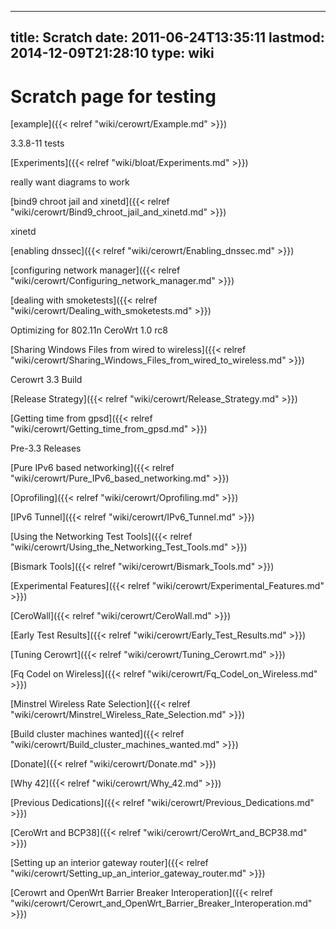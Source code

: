
---
title: Scratch
date: 2011-06-24T13:35:11
lastmod: 2014-12-09T21:28:10
type: wiki
---
Scratch page for testing
========================

[example]({{< relref "wiki/cerowrt/Example.md" >}})

<link>3.3.8-11 tests</link>

[Experiments]({{< relref "wiki/bloat/Experiments.md" >}})

really want diagrams to work

[bind9 chroot jail and xinetd]({{< relref "wiki/cerowrt/Bind9_chroot_jail_and_xinetd.md" >}})

<link>xinetd</link>

[enabling dnssec]({{< relref "wiki/cerowrt/Enabling_dnssec.md" >}})

[configuring network manager]({{< relref "wiki/cerowrt/Configuring_network_manager.md" >}})

[dealing with smoketests]({{< relref "wiki/cerowrt/Dealing_with_smoketests.md" >}})

<link>Optimizing for 802.11n</link>

<link>CeroWrt 1.0 rc8</link>

[Sharing Windows Files from wired to wireless]({{< relref "wiki/cerowrt/Sharing_Windows_Files_from_wired_to_wireless.md" >}})

<link>Cerowrt 3.3 Build</link>

[Release Strategy]({{< relref "wiki/cerowrt/Release_Strategy.md" >}})

[Getting time from gpsd]({{< relref "wiki/cerowrt/Getting_time_from_gpsd.md" >}})

<link>Pre-3.3 Releases</link>

[Pure IPv6 based networking]({{< relref "wiki/cerowrt/Pure_IPv6_based_networking.md" >}})

[Oprofiling]({{< relref "wiki/cerowrt/Oprofiling.md" >}})

[IPv6 Tunnel]({{< relref "wiki/cerowrt/IPv6_Tunnel.md" >}})

[Using the Networking Test Tools]({{< relref "wiki/cerowrt/Using_the_Networking_Test_Tools.md" >}})

[Bismark Tools]({{< relref "wiki/cerowrt/Bismark_Tools.md" >}})

[Experimental Features]({{< relref "wiki/cerowrt/Experimental_Features.md" >}})

[CeroWall]({{< relref "wiki/cerowrt/CeroWall.md" >}})

[Early Test Results]({{< relref "wiki/cerowrt/Early_Test_Results.md" >}})

[Tuning Cerowrt]({{< relref "wiki/cerowrt/Tuning_Cerowrt.md" >}})

[Fq Codel on Wireless]({{< relref "wiki/cerowrt/Fq_Codel_on_Wireless.md" >}})

[Minstrel Wireless Rate Selection]({{< relref "wiki/cerowrt/Minstrel_Wireless_Rate_Selection.md" >}})

[Build cluster machines wanted]({{< relref "wiki/cerowrt/Build_cluster_machines_wanted.md" >}})

[Donate]({{< relref "wiki/cerowrt/Donate.md" >}})

[Why 42]({{< relref "wiki/cerowrt/Why_42.md" >}})

[Previous Dedications]({{< relref "wiki/cerowrt/Previous_Dedications.md" >}})

[CeroWrt and BCP38]({{< relref "wiki/cerowrt/CeroWrt_and_BCP38.md" >}})

[Setting up an interior gateway router]({{< relref "wiki/cerowrt/Setting_up_an_interior_gateway_router.md" >}})

[Cerowrt and OpenWrt Barrier Breaker Interoperation]({{< relref "wiki/cerowrt/Cerowrt_and_OpenWrt_Barrier_Breaker_Interoperation.md" >}})
